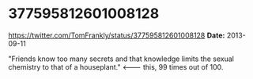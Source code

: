 # 377595812601008128
https://twitter.com/TomFrankly/status/377595812601008128
**Date:** 2013-09-11

"Friends know too many secrets and that knowledge limits the sexual chemistry to that of a houseplant." <--- this, 99 times out of 100.
